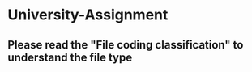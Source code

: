 # University-Assignment

## Please read the "File coding classification" to understand the file type

